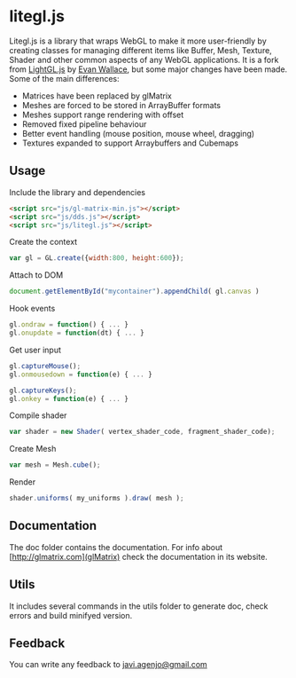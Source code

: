 litegl.js
=========

Litegl.js is a library that wraps WebGL to make it more user-friendly by creating classes for managing different items like Buffer, Mesh, Texture, Shader and other common aspects of any WebGL applications.
It is a fork from [LightGL.js](https://github.com/evanw/lightgl.js/) by [Evan Wallace](http://madebyevan.com), but some major changes have been made.
Some of the main differences:

 * Matrices have been replaced by glMatrix
 * Meshes are forced to be stored in ArrayBuffer formats
 * Meshes support range rendering with offset</li>
 * Removed fixed pipeline behaviour
 * Better event handling (mouse position, mouse wheel, dragging)
 * Textures expanded to support Arraybuffers and Cubemaps

Usage
-----

Include the library and dependencies
```html
<script src="js/gl-matrix-min.js"></script>
<script src="js/dds.js"></script>
<script src="js/litegl.js"></script>
```

Create the context
```js
var gl = GL.create({width:800, height:600});
```

Attach to DOM
```js
document.getElementById("mycontainer").appendChild( gl.canvas )
```

Hook events
```js
gl.ondraw = function() { ... }
gl.onupdate = function(dt) { ... }
```

Get user input
```js
gl.captureMouse();
gl.onmousedown = function(e) { ... }

gl.captureKeys();
gl.onkey = function(e) { ... }
```

Compile shader
```js
var shader = new Shader( vertex_shader_code, fragment_shader_code);
```

Create Mesh
```js
var mesh = Mesh.cube();
```

Render
```js
shader.uniforms( my_uniforms ).draw( mesh );
```

Documentation
-------------
The doc folder contains the documentation. For info about [http://glmatrix.com](glMatrix) check the documentation in its website.

Utils
-----

It includes several commands in the utils folder to generate doc, check errors and build minifyed version.


Feedback
--------

You can write any feedback to javi.agenjo@gmail.com
